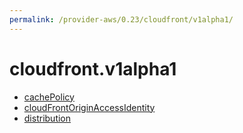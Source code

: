 ```yaml
---
permalink: /provider-aws/0.23/cloudfront/v1alpha1/
---
```


# cloudfront.v1alpha1



* [cachePolicy](cachePolicy.md)
* [cloudFrontOriginAccessIdentity](cloudFrontOriginAccessIdentity.md)
* [distribution](distribution.md)